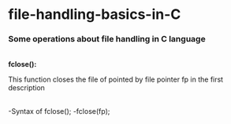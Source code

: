 # file-handling-basics-in-C
### Some operations about file handling in C language
<br>
<strong>fclose():</strong>
<br>
<p>This function closes the file of pointed by file pointer fp in the first description</p>
<br>
-Syntax of fclose();
-fclose(fp);
	   	
